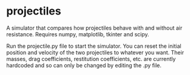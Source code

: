 # projectiles
A simulator that compares how projectiles behave with and without air resistance.
Requires numpy, matplotlib, tkinter and scipy.

Run the projectile.py file to start the simulator. You can reset the initial position and velocity of the two projectiles to
whatever you want. Their masses, drag coefficients, restitution coefficients, etc. are currently hardcoded and so can only be
changed by editing the .py file.
